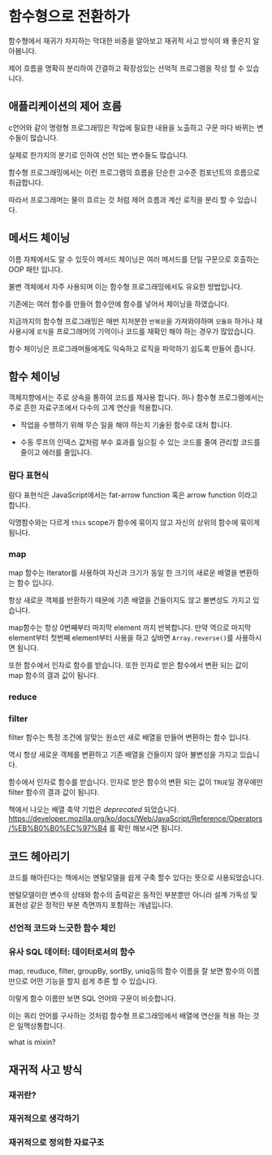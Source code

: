 # 함수형으로 전환하가
함수형에서 재귀가 차지하는 막대한 비중을 알아보고 재귀적 사고 방식이 왜 좋은지 알아봄니다.

제어 흐름을 명확히 분리하여 간결하고 확장성있는 선억적 프로그램을 작성 할 수 있습니다.

## 애플리케이션의 제어 흐름
c언어와 같이 명령형 프로그래밍은 작업에 필요한 내용을 노출하고 구문 마다 바뀌는 변수들이 많습니다.

실제로 한가지의 분기로 인하여 선언 되는 변수들도 많습니다.

함수형 프로그래밍에서는 이런 프로그램의 흐름을 단순한 고수준 컴포넌트의 흐름으로 취급합니다.

따라서 프로그래머는 물이 흐르는 것 처럼 제어 흐름과 계산 로직을 분리 할 수 있습니다.

## 메서드 체이닝 
이름 자체에서도 알 수 있듯이 메서드 체이닝은 여러 메서드를 단일 구문으로 호출하는 OOP 패턴 입니다.

불변 객체에서 자주 사용되며 이는 함수형 프로그래밍에서도 유요한 방법입니다.

기존에는 여러 함수를 만들어 함수안에 함수를 넣어서 체이닝을 하였습니다.

지금까지의 함수형 프로그래밍은 매번 지저분한 `반복문`을 가져와야하며 `모듈화` 하거나 재사용시에 `로직`을 프로그래머의 기억이나 코드를 재확인 해야 하는 경우가 많았습니다.

함수 체이닝은 프로그래머들에게도 익숙하고 로직을 파악하기 쉽도록 만들어 줍니다.

## 함수 체이닝

객체지향에서는 주로 상속을 통하여 코드를 재사용 합니다. 허나 함수형 프로그램에서는 주로 흔한 자료구조에서 다수의 고계 연산을 적용합니다.

* 작업을 수행하기 위해 무슨 일을 해야 하는지 기술된 함수로 대처 합니다.

* 수동 루프의 인덱스 값처럼 부수 효과를 일으킬 수 있는 코드를 줄여 관리할 코드를 줄이고 에러를 줄입니다.

### 람다 표현식
람다 표현식은 JavaScript에서는 fat-arrow function 혹은 arrow function 이라고 합니다.

익명함수와는 다르게 `this` scope가 함수에 묶이지 않고 자신의 상위의 함수에 묶이게 됨니다.


### map 
map 함수는 Iterator를 사용하여 자신과 크기가 동일 한 크기의 새로운 배열을 변환하는 함수 입니다.

항상 새로운 객체를 반환하기 때문에 기존 배열을 건들이지도 않고 불변성도 가지고 있습니다.

map함수는 항상 0번째부터 마지막 element 까지 반복합니다. 만약 역으로 마지막 element부터 첫번째 element부터 사용을 하고 싶바면 `Array.reverse()`를 사용하시면 됨니다.

또한 함수에서 인자로 함수를 받습니다. 또한 인자로 받은 함수에서 변환 되는 값이 map 함수의 결과 값이 됨니다.

### reduce 


### filter
filter 함수는 특정 조건에 알맞는 원소만 새로 배열을 만들어 변환하는 함수 입니다.

역시 항상 새로운 객체를 변환하고 기존 배열을 건들이지 않아 불변성을 가지고 있습니다.

함수에서 인자로 함수를 받습니다. 인자로 받은 함수의 변환 되는 값이 `TRUE`일 경우에만 filter 함수의 결과 값이 됨니다.

책에서 나오는 배열 축약 기법은 *deprecated* 되었습니다. https://developer.mozilla.org/ko/docs/Web/JavaScript/Reference/Operators/%EB%B0%B0%EC%97%B4 를 확인 해보시면 됨니다.

## 코드 헤아리기

코드를 해아린다는 책에서는 멘털모델을 쉽게 구축 할수 있다는 뜻으로 사용되었습니다. 

멘털모델이란 변수의 상태와 함수의 출력같은 동적인 부분뿐만 아니라 설계 가독성 및 표현성 같은 정적인 부분 측면까지 포함하는 개념입니다.

### 선언적 코드와 느긋한 함수 체인


### 유사 SQL 데이터: 데이터로서의 함수
map, reuduce, filter, groupBy, sortBy, uniq등의 함수 이름을 잘 보면 함수의 이름만으로 어떤 기능을 할지 쉽게 추론 할 수 있습니다.

이렇게 함수 이름만 보면  SQL 언어와 구문이 비슷합니다.

이는 쿼리 언어를 구사하는 것처럼 함수형 프로그래밍에서 배열에 연산을 적용 하는 것은 일맥상통합니다.

what is mixin?

## 재귀적 사고 방식

### 재귀란?


### 재귀적으로 생각하기


### 재귀적으로 정의한 자료구조

